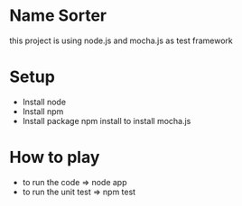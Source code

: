 # Name Sorter

this project is using node.js and mocha.js as test framework

# Setup

- Install node
- Install npm
- Install package npm install to install mocha.js

# How to play

- to run the code => node app
- to run the unit test => npm test
